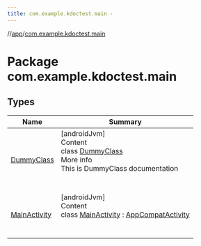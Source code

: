 ```yaml
---
title: com.example.kdoctest.main -
---
```

//[app](../../index.md)/[com.example.kdoctest.main](index.md)



# Package com.example.kdoctest.main  


## Types  
  
|  Name |  Summary | 
|---|---|
| <a name="com.example.kdoctest.main/DummyClass///PointingToDeclaration/"></a>[DummyClass](-dummy-class/index.md)| <a name="com.example.kdoctest.main/DummyClass///PointingToDeclaration/"></a>[androidJvm]  <br>Content  <br>class [DummyClass](-dummy-class/index.md)  <br>More info  <br>This is DummyClass documentation  <br><br><br>|
| <a name="com.example.kdoctest.main/MainActivity///PointingToDeclaration/"></a>[MainActivity](-main-activity/index.md)| <a name="com.example.kdoctest.main/MainActivity///PointingToDeclaration/"></a>[androidJvm]  <br>Content  <br>class [MainActivity](-main-activity/index.md) : [AppCompatActivity](https://developer.android.com/reference/kotlin/androidx/appcompat/app/AppCompatActivity.html)  <br><br><br>|

